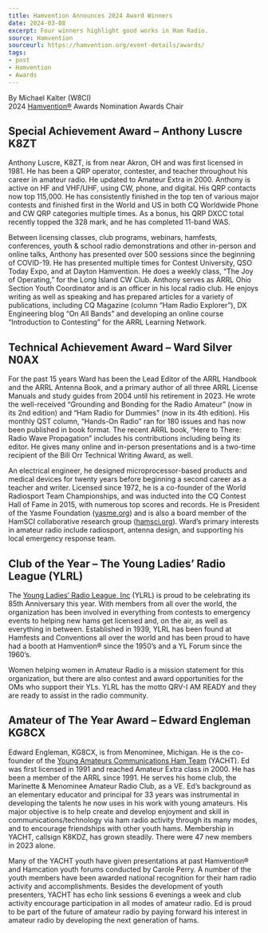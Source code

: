 ```yaml
---
title: Hamvention Announces 2024 Award Winners
date: 2024-03-08
excerpt: Four winners highlight good works in Ham Radio.
source: Hamvention
sourceurl: https://hamvention.org/event-details/awards/
tags:
- post
- Hamvention
- Awards
---
```

By Michael Kalter (W8CI)   
2024 [Hamvention®](https://hamvention.org/) Awards Nomination Awards Chair 


## Special Achievement Award – Anthony Luscre K8ZT

Anthony Luscre, K8ZT, is from near Akron, OH and was first licensed in 1981. He has been a QRP operator, contester, and teacher throughout his career in amateur radio. He updated to Amateur Extra in 2000. Anthony is active on HF and VHF/UHF, using CW, phone, and digital.  His QRP contacts now top 115,000. He has consistently finished in the top ten of various major contests and finished first in the World and US in both CQ Worldwide Phone and CW QRP categories multiple times. As a bonus, his QRP DXCC total recently topped the 328 mark, and he has completed 11-band WAS.

Between licensing classes, club programs, webinars, hamfests, conferences, youth & school radio demonstrations and other in-person and online talks, Anthony has presented over 500 sessions since the beginning of COVID-19. He has presented multiple times for Contest University, QSO Today Expo, and at Dayton Hamvention. He does a weekly class, “The Joy of Operating,” for the Long Island CW Club. Anthony serves as ARRL Ohio Section Youth Coordinator and is an officer in his local radio club. He enjoys writing as well as speaking and has prepared articles for a variety of publications, including CQ Magazine (column “Ham Radio Explorer”), DX Engineering blog “On All Bands” and developing an online course “Introduction to Contesting” for the ARRL Learning Network.

## Technical Achievement Award – Ward Silver N0AX

For the past 15 years Ward has been the Lead Editor of the ARRL Handbook and the ARRL Antenna Book, and a primary author of all three ARRL License Manuals and study guides from 2004 until his retirement in 2023. He wrote the well-received “Grounding and Bonding for the Radio Amateur” (now in its 2nd edition) and “Ham Radio for Dummies” (now in its 4th edition). His monthly QST column, “Hands-On Radio” ran for 180 issues and has now been published in book format. The recent ARRL book, “Here to There: Radio Wave Propagation” includes his contributions including being its editor. He gives many online and in-person presentations and is a two-time recipient of the Bill Orr Technical Writing Award, as well.

An electrical engineer, he designed microprocessor-based products and medical devices for twenty years before beginning a second career as a teacher and writer. Licensed since 1972, he is a co-founder of the World Radiosport Team Championships, and was inducted into the CQ Contest Hall of Fame in 2015, with numerous top scores and records. He is President of the Yasme Foundation ([yasme.org](https://www.yasme.org/)) and is also a board member of the HamSCI collaborative research group ([hamsci.org](https://hamsci.org/)). Ward’s primary interests in amateur radio include radiosport, antenna design, and supporting his local emergency response team.

## Club of the Year – The Young Ladies’ Radio League (YLRL)

The [Young Ladies’ Radio League, Inc](https://ylrl.net/) (YLRL) is proud to be celebrating its 85th Anniversary this year.  With members from all over the world, the organization has been involved in everything from contests to emergency events to helping new hams get licensed and, on the air, as well as everything in between.  Established in 1939, YLRL has been found at Hamfests and Conventions all over the world and has been proud to have had a booth at Hamvention® since the 1950’s and a YL Forum since the 1960’s.

Women helping women in Amateur Radio is a mission statement for this organization, but there are also contest and award opportunities for the OMs who support their YLs.  YLRL has the motto QRV-I AM READY and they are ready to assist in the radio community.

## Amateur of The Year Award – Edward Engleman KG8CX

Edward Engleman, KG8CX, is from Menominee, Michigan. He is the co-founder of the [Young Amateurs Communications Ham Team](https://www.qsl.net/k0nnk/yacht/index.html) (YACHT).  Ed was first licensed in 1991 and reached Amateur Extra class in 2000.  He has been a member of the ARRL since 1991. He serves his home club, the Marinette & Menominee Amateur Radio Club, as a VE.  Ed’s background as an elementary educator and principal for 33 years was instrumental in developing the talents he now uses in his work with young amateurs. His major objective is to help create and develop enjoyment and skill in communications/technology via ham radio activity through its many modes, and to encourage friendships with other youth hams.  Membership in YACHT, callsign K8KDZ, has grown steadily.  There were 47 new members in 2023 alone.

Many of the YACHT youth have given presentations at past Hamvention® and Hamcation youth forums conducted by Carole Perry.  A number of the youth members have been awarded national recognition for their ham radio activity and accomplishments.  Besides the development of youth presenters, YACHT has echo link sessions 6 evenings a week and club activity encourage participation in all modes of amateur radio. Ed is proud to be part of the future of amateur radio by paying forward his interest in amateur radio by developing the next generation of hams.
